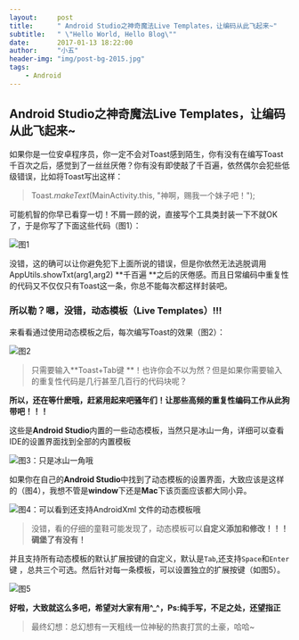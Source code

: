 ```yaml
---
layout:     post
title:      " Android Studio之神奇魔法Live Templates，让编码从此飞起来~"
subtitle:   " \"Hello World, Hello Blog\""
date:       2017-01-13 18:22:00
author:     "小五"
header-img: "img/post-bg-2015.jpg"
tags:
    - Android
---
```

## Android Studio之神奇魔法Live Templates，让编码从此飞起来~

如果你是一位安卓程序员，你一定不会对Toast感到陌生，你有没有在编写Toast千百次之后，感觉到了一丝丝厌倦？你有没有即使敲了千百遍，依然偶尔会犯些低级错误，比如将Toast写出这样：

> Toast.*makeText*(MainActivity.this, "神啊，赐我一个妹子吧！");



可能机智的你早已看穿一切！不屑一顾的说，直接写个工具类封装一下不就OK了，于是你写了下面这些代码（图1）：

![图1](https://upload-images.jianshu.io/upload_images/2378059-356b840572d177fe.png?imageMogr2/auto-orient/strip%7CimageView2/2/w/700)



没错，这的确可以让你避免犯下上面所说的错误，但是你依然无法逃脱调用AppUtils.showTxt(arg1,arg2) **千百遍 **之后的厌倦感。而且日常编码中重复性的代码又不仅仅只有Toast这一条，你总不能每次都这样封装吧。                                                       

### 所以勒？嗯，没错，动态模板（Live Templates）!!!  

来看看通过使用动态模板之后，每次编写Toast的效果（图2）：

![图2](https://upload-images.jianshu.io/upload_images/2378059-6296e806099fbbb8.gif?imageMogr2/auto-orient/strip%7CimageView2/2/w/700)

>只需要输入**Toast+Tab键 **！也许你会不以为然？但是如果你需要输入的重复性代码是几行甚至几百行的代码块呢？

**所以，还在等什麽哦，赶紧用起来吧骚年们！让那些高频的重复性编码工作从此狗带吧！！！**

这些是**Android Studio**内置的一些动态模板，当然只是冰山一角，详细可以查看IDE的设置界面找到全部的内置模板

![图3：只是冰山一角哦](https://upload-images.jianshu.io/upload_images/2378059-c48fa5d7ea6a2c37.png?imageMogr2/auto-orient/strip%7CimageView2/2/w/700)

如果你在自己的**Android Studio**中找到了动态模板的设置界面，大致应该是这样的（图4），我想不管是**window**下还是**Mac**下该页面应该都大同小异。

![图4：可以看到还支持AndroidXml 文件的动态模板哦](https://upload-images.jianshu.io/upload_images/2378059-a599762d2bfd284b.png?imageMogr2/auto-orient/strip%7CimageView2/2/w/700)

>没错，看的仔细的童鞋可能发现了，动态模板可以**自定义添加和修改！！！碉堡了有没有！**

并且支持所有动态模板的默认扩展按键的自定义，默认是`Tab`,还支持`Space`和`Enter`键 ，总共三个可选。然后针对每一条模板，可以设置独立的扩展按键（如图5）。



![图5](https://upload-images.jianshu.io/upload_images/2378059-743a5e031dfcaa53.png?imageMogr2/auto-orient/strip%7CimageView2/2/w/700)

**好啦，大致就这么多吧，希望对大家有用^_^，Ps:纯手写，不足之处，还望指正** 



> 最终幻想：总幻想有一天粗线一位神秘的热衷打赏的土豪，哈哈~

